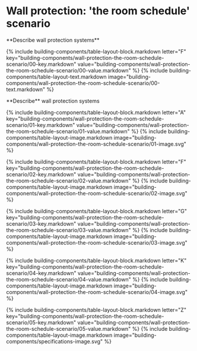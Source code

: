 <div data-role="collapsible" data-inset="false">
	<h1>Wall protection: 'the room schedule' scenario</h1>

<dl>

<div markdown="1" class="building-components-title">
<span class="transform-to-uppercase">**Describe wall protection systems**</span>
</div>

{% include building-components/table-layout-block.markdown letter="F" key="building-components/wall-protection-the-room-schedule-scenario/00-key.markdown" value="building-components/wall-protection-the-room-schedule-scenario/00-value.markdown" %}
{% include building-components/table-layout-text.markdown image="building-components/wall-protection-the-room-schedule-scenario/00-text.markdown" %}

<div markdown="1" class="building-components-title">
<span class="transform-to-uppercase">**Describe** wall protection systems</span>
</div>

{% include building-components/table-layout-block.markdown letter="A" key="building-components/wall-protection-the-room-schedule-scenario/01-key.markdown" value="building-components/wall-protection-the-room-schedule-scenario/01-value.markdown" %}
{% include building-components/table-layout-image.markdown image="building-components/wall-protection-the-room-schedule-scenario/01-image.svg" %}

{% include building-components/table-layout-block.markdown letter="F" key="building-components/wall-protection-the-room-schedule-scenario/02-key.markdown" value="building-components/wall-protection-the-room-schedule-scenario/02-value.markdown"  %}
{% include building-components/table-layout-image.markdown image="building-components/wall-protection-the-room-schedule-scenario/02-image.svg" %}

{% include building-components/table-layout-block.markdown letter="G" key="building-components/wall-protection-the-room-schedule-scenario/03-key.markdown" value="building-components/wall-protection-the-room-schedule-scenario/03-value.markdown"  %}
{% include building-components/table-layout-image.markdown image="building-components/wall-protection-the-room-schedule-scenario/03-image.svg" %}

{% include building-components/table-layout-block.markdown letter="K" key="building-components/wall-protection-the-room-schedule-scenario/04-key.markdown" value="building-components/wall-protection-the-room-schedule-scenario/04-value.markdown"  %}
{% include building-components/table-layout-image.markdown image="building-components/wall-protection-the-room-schedule-scenario/04-image.svg" %}

{% include building-components/table-layout-block.markdown letter="Z" key="building-components/wall-protection-the-room-schedule-scenario/05-key.markdown" value="building-components/wall-protection-the-room-schedule-scenario/05-value.markdown"  %}
{% include building-components/table-layout-image.markdown image="building-components/specifications-image.svg" %}


</dl></div>